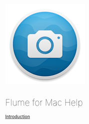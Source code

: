 

<div class="center"><img src="/logo.png" width="256" height="256" /></div>

<div class="center"><h1 style="font-weight: 120;">Flume for Mac Help</h1></div>

<div class="center"><a href="introduction.html">Introduction</a></div>
